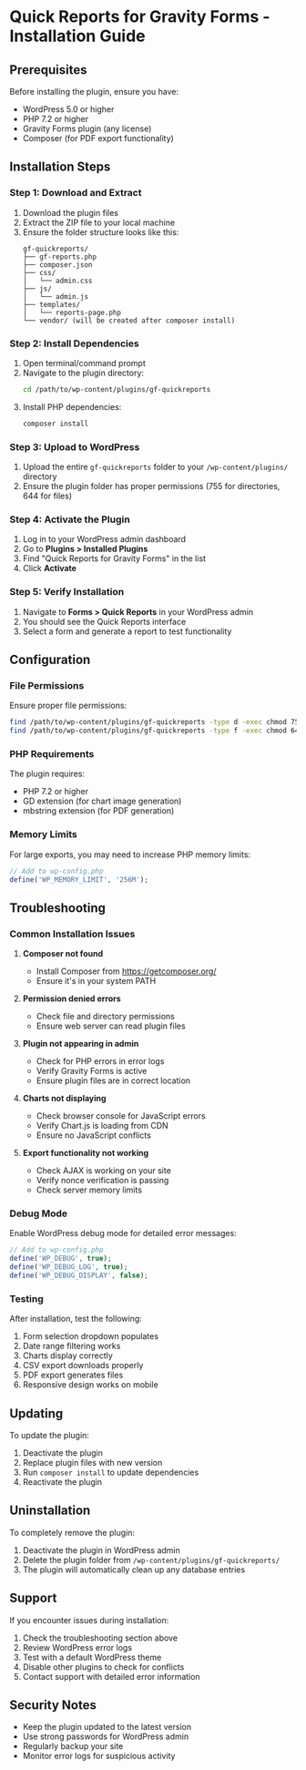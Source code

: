 # Quick Reports for Gravity Forms - Installation Guide

## Prerequisites

Before installing the plugin, ensure you have:

- WordPress 5.0 or higher
- PHP 7.2 or higher
- Gravity Forms plugin (any license)
- Composer (for PDF export functionality)

## Installation Steps

### Step 1: Download and Extract

1. Download the plugin files
2. Extract the ZIP file to your local machine
3. Ensure the folder structure looks like this:
   ```
   gf-quickreports/
   ├── gf-reports.php
   ├── composer.json
   ├── css/
   │   └── admin.css
   ├── js/
   │   └── admin.js
   ├── templates/
   │   └── reports-page.php
   └── vendor/ (will be created after composer install)
   ```

### Step 2: Install Dependencies

1. Open terminal/command prompt
2. Navigate to the plugin directory:
   ```bash
   cd /path/to/wp-content/plugins/gf-quickreports
   ```
3. Install PHP dependencies:
   ```bash
   composer install
   ```

### Step 3: Upload to WordPress

1. Upload the entire `gf-quickreports` folder to your `/wp-content/plugins/` directory
2. Ensure the plugin folder has proper permissions (755 for directories, 644 for files)

### Step 4: Activate the Plugin

1. Log in to your WordPress admin dashboard
2. Go to **Plugins > Installed Plugins**
3. Find "Quick Reports for Gravity Forms" in the list
4. Click **Activate**

### Step 5: Verify Installation

1. Navigate to **Forms > Quick Reports** in your WordPress admin
2. You should see the Quick Reports interface
3. Select a form and generate a report to test functionality

## Configuration

### File Permissions

Ensure proper file permissions:
```bash
find /path/to/wp-content/plugins/gf-quickreports -type d -exec chmod 755 {} \;
find /path/to/wp-content/plugins/gf-quickreports -type f -exec chmod 644 {} \;
```

### PHP Requirements

The plugin requires:
- PHP 7.2 or higher
- GD extension (for chart image generation)
- mbstring extension (for PDF generation)

### Memory Limits

For large exports, you may need to increase PHP memory limits:
```php
// Add to wp-config.php
define('WP_MEMORY_LIMIT', '256M');
```

## Troubleshooting

### Common Installation Issues

1. **Composer not found**
   - Install Composer from https://getcomposer.org/
   - Ensure it's in your system PATH

2. **Permission denied errors**
   - Check file and directory permissions
   - Ensure web server can read plugin files

3. **Plugin not appearing in admin**
   - Check for PHP errors in error logs
   - Verify Gravity Forms is active
   - Ensure plugin files are in correct location

4. **Charts not displaying**
   - Check browser console for JavaScript errors
   - Verify Chart.js is loading from CDN
   - Ensure no JavaScript conflicts

5. **Export functionality not working**
   - Check AJAX is working on your site
   - Verify nonce verification is passing
   - Check server memory limits

### Debug Mode

Enable WordPress debug mode for detailed error messages:
```php
// Add to wp-config.php
define('WP_DEBUG', true);
define('WP_DEBUG_LOG', true);
define('WP_DEBUG_DISPLAY', false);
```

### Testing

After installation, test the following:
1. Form selection dropdown populates
2. Date range filtering works
3. Charts display correctly
4. CSV export downloads properly
5. PDF export generates files
6. Responsive design works on mobile

## Updating

To update the plugin:

1. Deactivate the plugin
2. Replace plugin files with new version
3. Run `composer install` to update dependencies
4. Reactivate the plugin

## Uninstallation

To completely remove the plugin:

1. Deactivate the plugin in WordPress admin
2. Delete the plugin folder from `/wp-content/plugins/gf-quickreports/`
3. The plugin will automatically clean up any database entries

## Support

If you encounter issues during installation:

1. Check the troubleshooting section above
2. Review WordPress error logs
3. Test with a default WordPress theme
4. Disable other plugins to check for conflicts
5. Contact support with detailed error information

## Security Notes

- Keep the plugin updated to the latest version
- Use strong passwords for WordPress admin
- Regularly backup your site
- Monitor error logs for suspicious activity 
